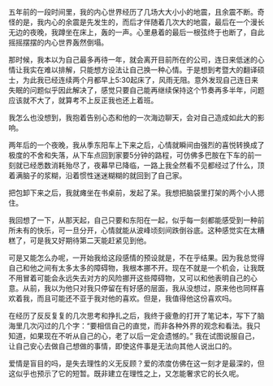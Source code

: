 五年前的一段时间里，我的内心世界经历了几场大大小小的地震，且余震不断。奇怪的是，我内心的余震是先发生的，而后才伴随着几次大的地震，最后在一个漫长无边的夜晚，我蹲坐在床上，轰的一声。心里悬着的最后一根弦终于也断了，自此摇摇摆摆的内心世界轰然倒塌。

那时候，我本以为自己最多再待一年，就会离开目前所在的公司，连日来低迷的心情让我实在难以排解，只能想方设法让自己换一种心情。于是想到考暨大的翻译硕士，为此我已经连续两个月都早上5:30起床了，风雨无阻。意外发现自己连日来失眠的问题似乎因此解决了，感觉只要自己能再继续保持这个节奏再多半年，问题应该就不大了，就算考不上反正我也还上着班。

我怎么也没想到，我抱着告别心态和他的一次海边聊天，会对自己造成如此大的影响。

两年后的一个夜晚，我从季东阳车上下来之后，心情就瞬间由强烈的喜悦转换成了极度的不舍和失落，从下车点回到家要5分钟的路程，可仿佛多巴胺在下车的前一刻就已经悉数消耗殆尽了，夜幕早已降临，一路上我全然看不见都经过了什么，顶着满脑子的浆糊，沿着惯性迷迷糊糊的就回到了自己家。

把包卸下来之后，我就瘫坐在书桌前，发起了呆。我想把脑袋里打架的两个小人摁住。

我回想了一下，从那天起，自己只要和东阳在一起，似乎每一刻都能感受到一种前所未有的快乐，可一旦分开，心情就能从波峰顷刻间跌倒谷底。这种感觉实在太糟糕了，可是我又好期待第二天能赶紧见到他。

可是又能怎么办呢，一开始我给这段感情的预设就是，不在乎结果。因为我总觉得自己和他之间有太多太多的障碍物，我根本挪不开。现在不就是一个机会，让我既不用冒着可能会永远失去对方的风险挪开这些障碍物，又可以和他表明自己的心意。从前，我以为他只对我只停留在有好感的层面，我从没想过，原来他也同样喜欢着我，而且可能还不亚于我对他的喜欢。但是，我值得他这份喜欢吗。

在经历了反反复复的几次思考和挣扎之后，我终于疲惫的打开了笔记本，写下了脑海里几次闪过的几个字：“要相信自己的直觉，而非各种外界的观念和看法。我只知道，如果现在不听从自己的心，老了以后一定会遗憾的。” 我在试图说服自己，让自己安心去做自己想做的事情，即使这件事是无法向其他人说出口的。

爱情是盲目的吗，是失去理性的义无反顾？爱的浓度仿佛在这一刻才是最深的，但这似乎也预示了它的短暂。既非建立在理性之上，又怎能奢求它的长久呢。




